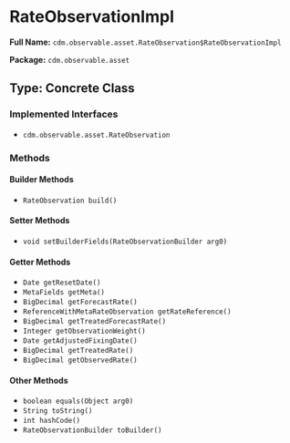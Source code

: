 # RateObservationImpl

**Full Name:** `cdm.observable.asset.RateObservation$RateObservationImpl`

**Package:** `cdm.observable.asset`

## Type: Concrete Class

### Implemented Interfaces

- `cdm.observable.asset.RateObservation`

### Methods

#### Builder Methods

- `RateObservation build()`

#### Setter Methods

- `void setBuilderFields(RateObservationBuilder arg0)`

#### Getter Methods

- `Date getResetDate()`
- `MetaFields getMeta()`
- `BigDecimal getForecastRate()`
- `ReferenceWithMetaRateObservation getRateReference()`
- `BigDecimal getTreatedForecastRate()`
- `Integer getObservationWeight()`
- `Date getAdjustedFixingDate()`
- `BigDecimal getTreatedRate()`
- `BigDecimal getObservedRate()`

#### Other Methods

- `boolean equals(Object arg0)`
- `String toString()`
- `int hashCode()`
- `RateObservationBuilder toBuilder()`

